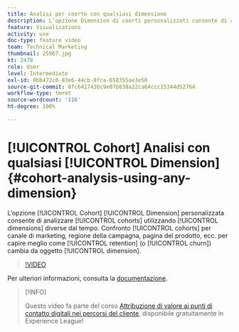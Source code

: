 ```yaml
---
title: Analisi per coorte con qualsiasi dimensione
description: L’opzione Dimension di coorti personalizzati consente di analizzare le coorti utilizzando dimensioni diverse dal tempo. Confronta le coorti per canale di marketing, regione della campagna, pagina del prodotto, ecc. per comprendere meglio in che modo la fidelizzazione (o abbandono) cambia in base all’elemento dimensionale.
feature: Visualizations
activity: use
doc-type: feature video
team: Technical Marketing
thumbnail: 25967.jpg
kt: 2478
role: User
level: Intermediate
exl-id: 0bb472c0-83e6-44cb-8fca-658355ae3e50
source-git-commit: 8fc641743bc9e07b838a22ca64ccc15344d52764
workflow-type: tm+mt
source-wordcount: '116'
ht-degree: 100%

---
```


# [!UICONTROL Cohort] Analisi con qualsiasi [!UICONTROL Dimension] {#cohort-analysis-using-any-dimension}

L’opzione [!UICONTROL Cohort] [!UICONTROL Dimension] personalizzata consente di analizzare [!UICONTROL cohorts] utilizzando [!UICONTROL dimensions] diverse dal tempo. Confronto [!UICONTROL cohorts] per canale di marketing, regione della campagna, pagina del prodotto, ecc. per capire meglio come [!UICONTROL retention] (o [!UICONTROL churn]) cambia da oggetto [!UICONTROL dimension].

>[!VIDEO](https://video.tv.adobe.com/v/25967/?quality=12&learn=on)

Per ulteriori informazioni, consulta la [documentazione](https://experienceleague.adobe.com/docs/analytics/analyze/analysis-workspace/visualizations/cohort-table/cohort-analysis.html?lang=it).

>[!INFO]
>
> Questo video fa parte del corso [Attribuzione di valore ai punti di contatto digitali nei percorsi del cliente](https://experienceleague.adobe.com/?recommended=Analytics-U-1-2020.2&amp;lang=it), disponibile gratuitamente in Experience League!
